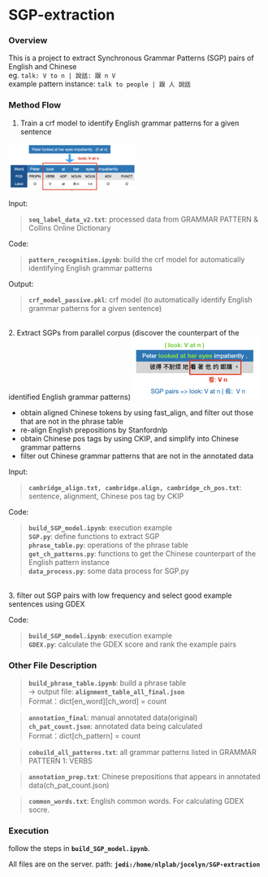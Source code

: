 # SGP-extraction

### Overview
This is a project to extract Synchronous Grammar Patterns (SGP) pairs of English and Chinese\
eg. `talk: V to n | 說話: 跟 n V`\
example pattern instance: `talk to people | 跟 人 說話`


### Method Flow
1. Train a crf model to identify English grammar patterns for a given sentence
<img src="https://github.com/jocelynzungchen/SGP-extraction/blob/master/images/method_part1.png" width="50%" height="50%">

Input:
> **`seq_label_data_v2.txt`**: processed data from GRAMMAR PATTERN & Collins Online Dictionary

Code:
> **`pattern_recognition.ipynb`**: build the crf model for automatically identifying English grammar patterns

Output:
> **`crf_model_passive.pkl`**: crf model (to automatically identify English grammar patterns for a given sentence)

<br>
2. Extract SGPs from parallel corpus (discover the counterpart of the identified English grammar patterns)
<img src="https://github.com/jocelynzungchen/SGP-extraction/blob/master/images/method_part2.png" width="50%" height="50%">

* obtain aligned Chinese tokens by using fast_align, and filter out those that are not in the phrase table
* re-align English prepositions by Stanfordnlp
* obtain Chinese pos tags by using CKIP, and simplify into Chinese grammar patterns
* filter out Chinese grammar patterns that are not in the annotated data

Input:
> **`cambridge_align.txt, cambridge.align, cambridge_ch_pos.txt`**: sentence, alignment, Chinese pos tag by CKIP

Code:
> **`build_SGP_model.ipynb`**: execution example\
> **`SGP.py`**: define functions to extract SGP\
> **`phrase_table.py`**: operations of the phrase table\
> **`get_ch_patterns.py`**: functions to get the Chinese counterpart of the English pattern instance\
> **`data_process.py`**: some data process for SGP.py

<br>
3. filter out SGP pairs with low frequency and select good example sentences using GDEX

Code:
> **`build_SGP_model.ipynb`**: execution example\
> **`GDEX.py`**: calculate the GDEX score and rank the example pairs


### Other File Description
> **`build_phrase_table.ipynb`**: build a phrase table\
-> output file: **`alignment_table_all_final.json`** \
  Format：dict[en_word][ch_word] = count

> **`annotation_final`**: manual annotated data(original)\
> **`ch_pat_count.json`**: annotated data being calculated\
  Format：dict[ch_pattern] = count
  
> **`cobuild_all_patterns.txt`**: all grammar patterns listed in GRAMMAR PATTERN 1: VERBS

> **`annotation_prep.txt`**: Chinese prepositions that appears in annotated data(ch_pat_count.json)

> **`common_words.txt`**: English common words. For calculating GDEX socre.


### Execution

follow the steps in **`build_SGP_model.ipynb`**.

All files are on the server. path: **`jedi:/home/nlplab/jocelyn/SGP-extraction`**
